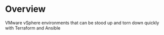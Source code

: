 # Overview

VMware vSphere environments that can be stood up and torn down quickly with Terraform and Ansible
